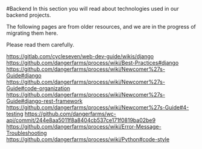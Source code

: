 #Backend
In this section you will read about technologies used in our backend projects. 

The following pages are from older resources, and we are in the progress of migrating them here.

Please read them carefully.

https://gitlab.com/cycleseven/web-dev-guide/wikis/django
https://github.com/dangerfarms/process/wiki/Best-Practices#django
https://github.com/dangerfarms/process/wiki/Newcomer%27s-Guide#django
https://github.com/dangerfarms/process/wiki/Newcomer%27s-Guide#code-organization
https://github.com/dangerfarms/process/wiki/Newcomer%27s-Guide#django-rest-framework
https://github.com/dangerfarms/process/wiki/Newcomer%27s-Guide#4-testing
https://github.com/dangerfarms/wc-api/commit/244e8aa5011f8a8404cb537ce171f0819ba02be9
https://github.com/dangerfarms/process/wiki/Error-Message-Troubleshooting
https://github.com/dangerfarms/process/wiki/Python#code-style
